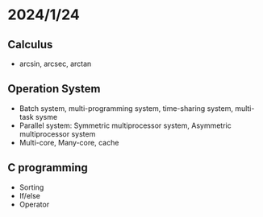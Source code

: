 # 2024/1/24

## Calculus

* arcsin, arcsec, arctan

## Operation System

* Batch system, multi-programming system, time-sharing system, multi-task sysme
* Parallel system: Symmetric multiprocessor system, Asymmetric multiprocessor system
* Multi-core, Many-core, cache

## C programming

* Sorting
* If/else
* Operator
